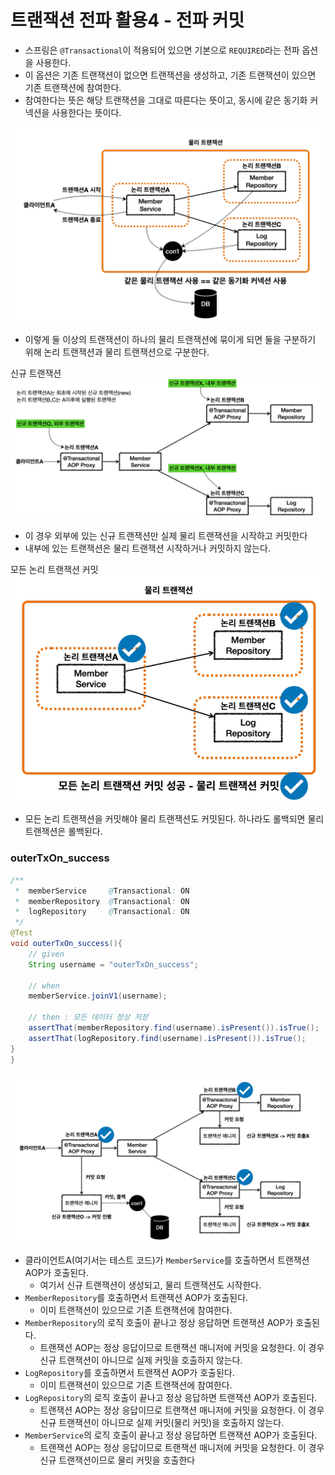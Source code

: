 # 트랜잭션 전파 활용4 - 전파 커밋

- 스프링은 ```@Transactional```이 적용되어 있으면 기본으로 ``REQUIRED``라는 전파 옵션을 사용한다.
- 이 옵션은 기존 트랜잭션이 없으면 트랜잭션을 생성하고, 기존 트랜잭션이 있으면 기존 트랜잭션에 참여한다. 
- 참여한다는 뜻은 해당 트랜잭션을 그대로 따른다는 뜻이고, 동시에 같은 동기화 커넥션을 사용한다는 뜻이다.

![9.png](Image%2F9.png)
- 이렇게 둘 이상의 트랜잭션이 하나의 물리 트랜잭션에 묶이게 되면 둘을 구분하기 위해 논리 트랜잭션과 물리 트랜잭션으로 구분한다. 

신규 트랜잭션
![10.png](Image%2F10.png)
- 이 경우 외부에 있는 신규 트랜잭션만 실제 물리 트랜잭션을 시작하고 커밋한다
- 내부에 있는 트랜잭션은 물리 트랜잭션 시작하거나 커밋하지 않는다.

모든 논리 트랜잭션 커밋
![11.png](Image%2F11.png)
- 모든 논리 트랜잭션을 커밋해야 물리 트랜잭션도 커밋된다. 하나라도 롤백되면 물리 트랜잭션은 롤백된다.

### outerTxOn_success

```java
/**
 *  memberService     @Transactional: ON
 *  memberRepository  @Transactional: ON
 *  logRepository     @Transactional: ON
 */
@Test
void outerTxOn_success(){
    // given
    String username = "outerTxOn_success";

    // when
    memberService.joinV1(username);

    // then : 모든 데이터 정상 저장
    assertThat(memberRepository.find(username).isPresent()).isTrue();
    assertThat(logRepository.find(username).isPresent()).isTrue();
}
}
```

![12.png](Image%2F12.png)
- 클라이언트A(여기서는 테스트 코드)가 ``MemberService``를 호출하면서 트랜잭션 AOP가 호출된다.
  - 여기서 신규 트랜잭션이 생성되고, 물리 트랜잭션도 시작한다.
- ``MemberRepository``를 호출하면서 트랜잭션 AOP가 호출된다.
  - 이미 트랜잭션이 있으므로 기존 트랜잭션에 참여한다.
- ``MemberRepository``의 로직 호출이 끝나고 정상 응답하면 트랜잭션 AOP가 호출된다.
  - 트랜잭션 AOP는 정상 응답이므로 트랜잭션 매니저에 커밋을 요청한다. 이 경우 신규 트랜잭션이 아니므로
    실제 커밋을 호출하지 않는다.
- ``LogRepository``를 호출하면서 트랜잭션 AOP가 호출된다.
  - 이미 트랜잭션이 있으므로 기존 트랜잭션에 참여한다.
- ``LogRepository``의 로직 호출이 끝나고 정상 응답하면 트랜잭션 AOP가 호출된다.
  - 트랜잭션 AOP는 정상 응답이므로 트랜잭션 매니저에 커밋을 요청한다. 이 경우 신규 트랜잭션이 아니므로
    실제 커밋(물리 커밋)을 호출하지 않는다.
- ``MemberService``의 로직 호출이 끝나고 정상 응답하면 트랜잭션 AOP가 호출된다.
  - 트랜잭션 AOP는 정상 응답이므로 트랜잭션 매니저에 커밋을 요청한다. 이 경우 신규 트랜잭션이므로 물리
    커밋을 호출한다
